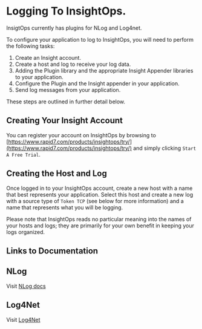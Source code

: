 # Logging To InsightOps.

InsigtOps currently has plugins for NLog and Log4net.

To configure your application to log to InsightOps, you will need to perform the following tasks:

1. Create an Insight account.
2. Create a host and log to receive your log data.
3. Adding the Plugin library and the appropriate Insight Appender libraries to your application.
4. Configure the Plugin and the Insight appender in your application.
5. Send log messages from your application.

These steps are outlined in further detail below.

## Creating Your Insight Account

You can register your account on InsightOps by browsing to [https://www.rapid7.com/products/insightops/try/](https://www.rapid7.com/products/insightops/try/) and simply clicking `Start A Free Trial`.

## Creating the Host and Log

Once logged in to your InsightOps account, create a new host with a name that best represents your application. Select this host and create a new log with a source type of `Token TCP` (see below for more information) and a name that represents what you will be logging.

Please note that InsightOps reads no particular meaning into the names of your hosts and logs; they are primarily for your own benefit in keeping your logs organized.

## Links to Documentation

## NLog

Visit [NLog docs](https://insightops.help.rapid7.com/docs/nlog)

## Log4Net

Visit [Log4Net](https://insightops.help.rapid7.com/docs/log4net)
